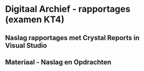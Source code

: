 # Digitaal Archief - rapportages (examen KT4)

## Naslag rapportages met Crystal Reports in Visual Studio

## Materiaal - Naslag en Opdrachten

